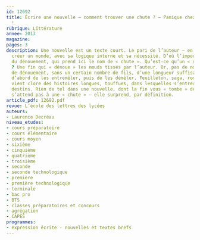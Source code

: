 ```yaml
---
id: 12692
title: Écrire une nouvelle – comment trouver une chute ? – Panique chez les taxons
  !
rubrique: Littérature
annee: 2013
magazine: 
pages: 3
description: Une nouvelle est un texte court. Le pari de l’auteur – en quelques pages,
  créer un monde, avec sa logique interne et sa nécessité. D’où l’importance extrême
  du dénouement, qui prend ici le nom de « chute ». Qu’est-ce qu’un « dénouement »
  ? Une fin qui « dénoue » les nœuds tissés par l’auteur. Or, pas de nœud, ni donc
  de dénouement, sans un certain nombre de fils, d’une longueur suffisante pour permettre
  d’abord de les entremêler, puis de les démêler. Feuilleton, saga, roman… Le dénouement
  vient clore des histoires longues, touffues, dans lesquelles s’entrecroisent des
  destins. Rien de tel dans une nouvelle, dont la fin vous « tombe » dessus. On ne
  s’attend pas à une « chute » – elle surprend, par définition.
article_pdf: 12692.pdf
revue: L’école des lettres des lycées
auteurs:
- Laurence Decréau
niveau_etudes:
- cours préparatoire
- cours élémentaire
- cours moyen
- sixième
- cinquième
- quatrième
- troisième
- seconde
- seconde technologique
- première
- première technologique
- terminale
- bac pro
- BTS
- classes préparatoires et concours
- agrégation
- CAPES
programmes:
- expression écrite - nouvelles et textes brefs
---
```

